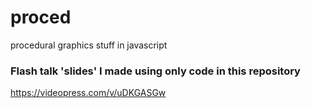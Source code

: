 # proced
procedural graphics stuff in javascript

### Flash talk 'slides' I made using only code in this repository

https://videopress.com/v/uDKGASGw
